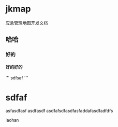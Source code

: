 # jkmap
应急管理地图开发文档

## 哈哈

### 好的

#### 好的好的

'''
sdfsaf
'''

<h1>sdfaf</h1>
asfasdfasf
asdfasdf
asdfafsdfasdfasfaddafasdfadfdfs

laohan